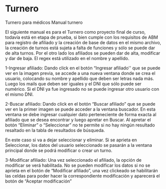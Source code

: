 # Turnero
Turnero para médicos
Manual turnero

El siguiente manual es para el Turnero como proyecto final de curso, todavía está en etapa de prueba, si bien cumple con los requisitos de ABM para registro de afiliado y la creación de base de datos en el mismo archivo, la creación de turnos está sujeta a falta de funciones y sólo se puede dar de alta turnos. Por el otro lado los afiliados se pueden dar de alta, modificar y dar de baja. El regex está utilizado en el nombre y apellido.


1-Ingresar afiliado: Dando click en el botón “Ingresar afiliado'' que se puede ver en la imagen previa, se accede a una nueva ventana donde se crea el usuario, colocando su nombre y apellido que deben ser letras nada más. Luego los mails que deben ser iguales y el DNI que sólo puede ser numérico. Si el DNI ya fue ingresado no se puede ingresar otro usuario con el mismo DNI.
	











2-Buscar afiliado: Dando click en el botón “Buscar afiliado” que se puede ver en la primer imagen se puede acceder a la ventana buscador. En esta ventana se debe ingresar cualquier dato perteneciente de forma exacta al afiliado que se desea encontrar y luego apretar en Buscar. Al apretar el botón “Eliminar” o “Seleccionar” no te permite si no hay ningún resultado resaltado en la tabla de resultados de búsqueda. 

En este caso si va a dejar seleccionar y eliminar. Si se aprieta en Seleccionar, los datos del usuario seleccionado se pasarán a la ventana principal donde se podrá modificar o crear un turno.







3-Modificar afiliado: Una vez seleccionado el afiliado, la opción de modificar se verá habilitada. No se pueden modificar los datos si no se aprieta en el botón de “Modificar afiliado”, una vez clickeado se habilitarán las celdas para poder hacer la correspondiente modificación y aparecerá el botón de “Aceptar modificación”



